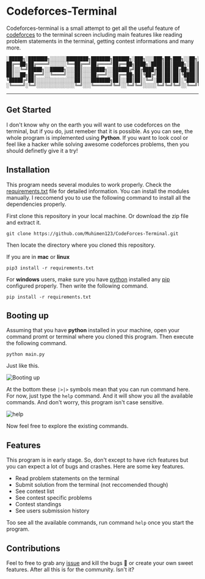 # Codeforces-Terminal

Codeforces-terminal is a small attempt to get all the useful feature of [codeforces](www.codeforces.com) to the terminal screen including main features like reading problem statements in the terminal, getting contest informations and many more. 

```
░█████╗░███████╗░░░░░░████████╗███████╗██████╗░███╗░░░███╗██╗███╗░░██╗░█████╗░██╗░░░░░
██╔══██╗██╔════╝░░░░░░╚══██╔══╝██╔════╝██╔══██╗████╗░████║██║████╗░██║██╔══██╗██║░░░░░
██║░░╚═╝█████╗░░█████╗░░░██║░░░█████╗░░██████╔╝██╔████╔██║██║██╔██╗██║███████║██║░░░░░
██║░░██╗██╔══╝░░╚════╝░░░██║░░░██╔══╝░░██╔══██╗██║╚██╔╝██║██║██║╚████║██╔══██║██║░░░░░
╚█████╔╝██║░░░░░░░░░░░░░░██║░░░███████╗██║░░██║██║░╚═╝░██║██║██║░╚███║██║░░██║███████╗
░╚════╝░╚═╝░░░░░░░░░░░░░░╚═╝░░░╚══════╝╚═╝░░╚═╝╚═╝░░░░░╚═╝╚═╝╚═╝░░╚══╝╚═╝░░╚═╝╚══════╝
```

***

## Get Started

I don't know why on the earth you will want to use codeforces on the terminal, but if you do, just remeber that it is possible. As you can see, the whole program is implemented using **Python**. If you want to look cool or feel like a hacker while solving awesome codeforces problems, then you should definetly give it a try!

## Installation

This program needs several modules to work properly. Check the [requirements.txt](#) file for detailed information. You can install the modules manually. I reccomend you to use the following command to install all the dependencies properly.

First clone this repository in your local machine. Or download the zip file and extract it.

```
git clone https://github.com/Muhimen123/CodeForces-Terminal.git
```

Then locate the directory where you cloned this repository.

If you are in **mac** or **linux**

```
pip3 install -r requirements.txt
```

For **windows** users, make sure you have [python](https://www.python.org/) installed any [pip](https://phoenixnap.com/kb/install-pip-windows) configured properly. Then write the following command.

```
pip install -r requirements.txt
```

## Booting up

Assuming that you have **python** installed in your machine, open your command promt or terminal where you cloned this program. Then execute the following command.

```
python main.py
```

Just like this.

![Booting up](http://res.cloudinary.com/muhimen/image/upload/v1594524842/CF_TER_booting.png)

At the bottom these `|>|>` symbols mean that you can run command here. For now, just type the `help` command. And it will show you all the available commands. And don't worry, this program isn't case sensitive.

![help](http://res.cloudinary.com/muhimen/image/upload/v1594524910/CF_TER_HELP.png)

Now feel free to explore the existing commands.

## Features

This program is in early stage. So, don't except to have rich features but you can expect a lot of bugs and crashes. Here are some key features.

- Read problem statements on the terminal
- Submit solution from the terminal (not reccomended though)
- See contest list
- See contest specific problems
- Contest standings
- See users submission history

Too see all the available commands, run command `help` once you start the program.

## Contributions

Feel to free to grab any [issue]() and kill the bugs 🐛 or create your own sweet features. After all this is for the community. Isn't it?